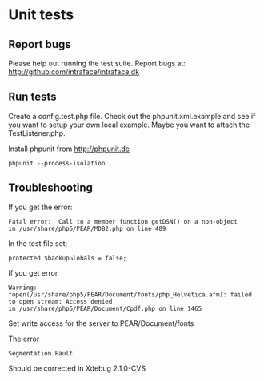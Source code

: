Unit tests
==========

Report bugs
-----------

Please help out running the test suite. Report bugs at: http://github.com/intraface/intraface.dk

Run tests
---------

Create a config.test.php file. Check out the phpunit.xml.example and see if you want to setup your own local example. Maybe you want to attach the TestListener.php.

Install phpunit from http://phpunit.de

    phpunit --process-isolation .
    
Troubleshooting
---------------

If you get the error:

    Fatal error:  Call to a member function getDSN() on a non-object 
    in /usr/share/php5/PEAR/MDB2.php on line 489

In the test file set; 

    protected $backupGlobals = false;

If you get error

    Warning:  fopen(/usr/share/php5/PEAR/Document/fonts/php_Helvetica.afm): failed to open stream: Access denied 
    in /usr/share/php5/PEAR/Document/Cpdf.php on line 1465

Set write access for the server to PEAR/Document/fonts

The error
    
    Segmentation Fault

Should be corrected in Xdebug 2.1.0-CVS
